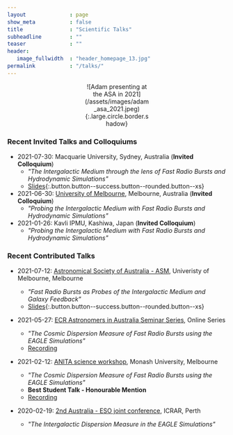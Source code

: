```yaml
---
layout              : page
show_meta           : false
title               : "Scientific Talks"
subheadline         : ""
teaser              : ""
header:
   image_fullwidth  : "header_homepage_13.jpg"
permalink           : "/talks/"
---
```


<div style="width:30%; margin:0 auto;" align="center" markdown="1">
![Adam presenting at the ASA in 2021](/assets/images/adam_asa_2021.jpeg){:.large.circle.border.shadow}
</div> 

### Recent Invited Talks and Colloquiums
- 2021-07-30: Macquarie University, Sydney, Australia (**Invited Colloquium**)
    - *"The Intergalactic Medium through the lens of Fast Radio Bursts and Hydrodynamic Simulations"*
    - [Slides](documents/talks/2021-07-30-Macquarie.pdf){:.button.button--success.button--rounded.button--xs}
- 2021-06-30: <a href="https://astro.physics.unimelb.edu.au/2021/06/23/adam_batten-html/">University of Melbourne</a>, Melbourne, Australia (**Invited Colloquium**)
    - *"Probing the Intergalactic Medium with Fast Radio Bursts and Hydrodynamic Simulations"*
- 2021-01-26: Kavli IPMU, Kashiwa, Japan (**Invited Colloquium**)
    - *"Probing the Intergalactic Medium with Fast Radio Bursts and Hydrodynamic Simulations"*


### Recent Contributed Talks
- 2021-07-12: <a href="https://blogs.unimelb.edu.au/asa2021/">Astronomical Society of Australia - ASM</a>, Univeristy of Melbourne, Melbourne
    - *"Fast Radio Bursts as Probes of the Intergalactic Medium and Galaxy Feedback"*
    - [Slides](documents/talks/2021-07-12-ASA.pdf){:.button.button--success.button--rounded.button--xs}


- 2021-05-27: <a href="https://astro3d.org.au/ecr-seminar-series/">ECR Astronomers in Australia Seminar Series</a>, Online Series
    - *"The Cosmic Dispersion Measure of Fast Radio Bursts using the EAGLE Simulations"*
    - <a class="button button--primary button--rounded button--xs" href="https://www.youtube.com/watch?v=f96XtZPiZcw">Recording</a>


- 2021-02-12: <a href="https://asa-anita.github.io/workshop2021/">ANITA science workshop</a>, Monash University, Melbourne
    - *"The Cosmic Dispersion Measure of Fast Radio Bursts using the EAGLE Simulations"*
    - **Best Student Talk - Honourable Mention**
    - <a class="button button--primary button--rounded button--xs" href="https://www.youtube.com/watch?v=V7NGSptH2K4">Recording</a>

- 2020-02-19: <a href="https://www.icrar.org/conferences/aus-eso-ii/">2nd Australia - ESO joint conference</a>, ICRAR, Perth
    - *"The Intergalactic Dispersion Measure in the EAGLE Simulations"*
